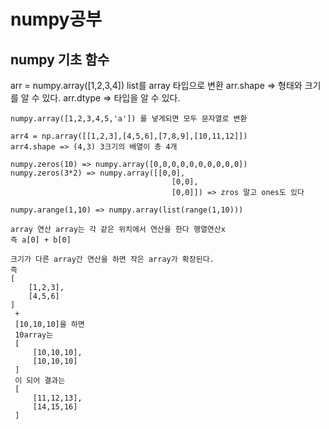 # numpy공부

## numpy 기초 함수
arr = numpy.array([1,2,3,4])
    list를 array 타입으로 변환
    arr.shape      => 형태와 크기를 알 수 있다.
    arr.dtype => 타입을 알 수 있다.

    numpy.array([1,2,3,4,5,'a']) 를 넣게되면 모두 문자열로 변환

    arr4 = np.array([[1,2,3],[4,5,6],[7,8,9],[10,11,12]])
    arr4.shape => (4,3) 3크기의 배열이 총 4개 

    numpy.zeros(10) => numpy.array([0,0,0,0,0,0,0,0,0,0])
    numpy.zeros(3*2) => numpy.array([[0,0],
                                        [0,0],
                                        [0,0]]) => zros 말고 ones도 있다

    numpy.arange(1,10) => numpy.array(list(range(1,10)))

    array 연산 array는 각 같은 위치에서 연산을 한다 행열연산x
    즉 a[0] + b[0]

    크기가 다른 array간 연산을 하면 작은 array가 확장된다.
    즉 
    [
        [1,2,3],
        [4,5,6]
    ] 
     +
     [10,10,10]을 하면 
     10array는 
     [
         [10,10,10],
         [10,10,10]
     ]
     이 되어 결과는
     [
         [11,12,13],
         [14,15,16]
     ]
